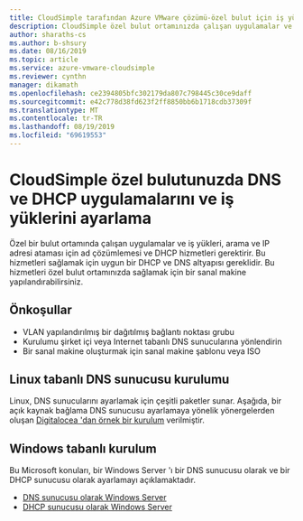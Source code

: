 ```yaml
---
title: CloudSimple tarafından Azure VMware çözümü-özel bulut için iş yükünü ayarlama DNS ve DHCP
description: CloudSimple özel bulut ortamınızda çalışan uygulamalar ve iş yükleri için DNS ve DHCP ayarlamayı açıklar
author: sharaths-cs
ms.author: b-shsury
ms.date: 08/16/2019
ms.topic: article
ms.service: azure-vmware-cloudsimple
ms.reviewer: cynthn
manager: dikamath
ms.openlocfilehash: ce2394805bfc302179da807c798445c30ce9daff
ms.sourcegitcommit: e42c778d38fd623f2ff8850bb6b1718cdb37309f
ms.translationtype: MT
ms.contentlocale: tr-TR
ms.lasthandoff: 08/19/2019
ms.locfileid: "69619553"
---
```

# <a name="set-up-dns-and-dhcp-applications-and-workloads-in-your-cloudsimple-private-cloud"></a>CloudSimple özel bulutunuzda DNS ve DHCP uygulamalarını ve iş yüklerini ayarlama

Özel bir bulut ortamında çalışan uygulamalar ve iş yükleri, arama ve IP adresi ataması için ad çözümlemesi ve DHCP hizmetleri gerektirir.  Bu hizmetleri sağlamak için uygun bir DHCP ve DNS altyapısı gereklidir.  Bu hizmetleri özel bulut ortamınızda sağlamak için bir sanal makine yapılandırabilirsiniz.  

## <a name="prerequisites"></a>Önkoşullar

* VLAN yapılandırılmış bir dağıtılmış bağlantı noktası grubu
* Kurulumu şirket içi veya Internet tabanlı DNS sunucularına yönlendirin
* Bir sanal makine oluşturmak için sanal makine şablonu veya ISO

## <a name="linux-based-dns-server-setup"></a>Linux tabanlı DNS sunucusu kurulumu

Linux, DNS sunucularını ayarlamak için çeşitli paketler sunar.  Aşağıda, bir açık kaynak bağlama DNS sunucusu ayarlamaya yönelik yönergelerden oluşan [Digitalocea 'dan örnek bir kurulum](https://www.digitalocean.com/community/tutorials/how-to-configure-bind-as-a-private-network-dns-server-on-centos-7) verilmiştir.

## <a name="windows-based-setup"></a>Windows tabanlı kurulum

Bu Microsoft konuları, bir Windows Server 'ı bir DNS sunucusu olarak ve bir DHCP sunucusu olarak ayarlamayı açıklamaktadır.

* [DNS sunucusu olarak Windows Server](https://docs.microsoft.com/windows-server/networking/dns/dns-top)
* [DHCP sunucusu olarak Windows Server](https://docs.microsoft.com/windows-server/networking/technologies/dhcp/dhcp-top)
